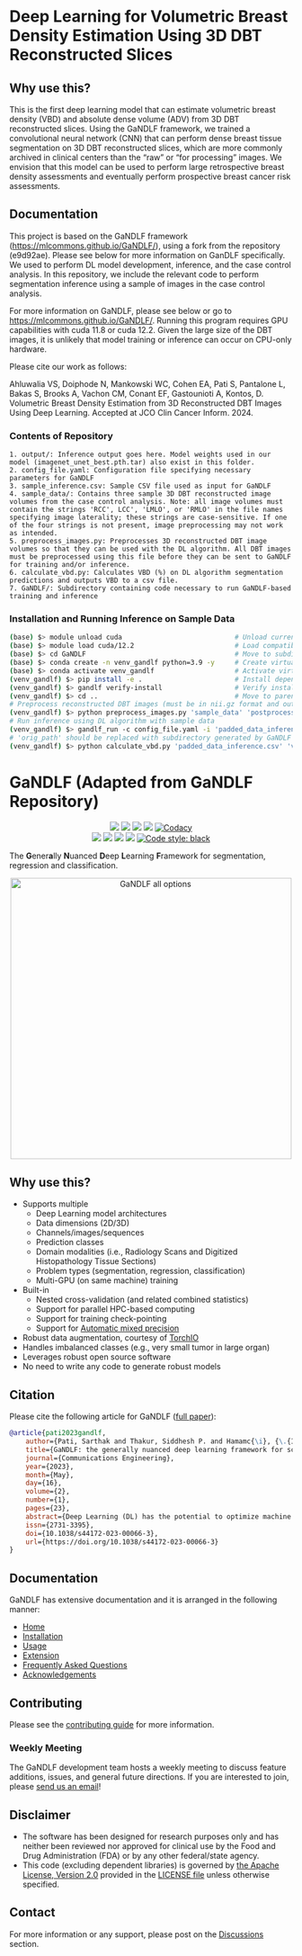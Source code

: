 # Deep Learning for Volumetric Breast Density Estimation Using 3D DBT Reconstructed Slices


## Why use this?

This is the first deep learning model that can estimate volumetric breast density (VBD) and absolute dense volume (ADV) from 3D DBT reconstructed slices. Using the GaNDLF framework, we trained a convolutional neural network (CNN) that can perform dense breast tissue segmentation on 3D DBT reconstructed slices, which are more commonly archived in clinical centers than the “raw” or “for processing” images. We envision that this model can be used to perform large retrospective breast density assessments and eventually perform prospective breast cancer risk assessments.


## Documentation

This project is based on the GaNDLF framework (https://mlcommons.github.io/GaNDLF/), using a fork from the repository (e9d92ae). Please see below for more information on GanDLF specifically.
We used to perform DL model development, inference, and the case control analysis. In this repository, we include the relevant code to perform segmentation inference using a sample of images in the case control analysis. 

For more information on GaNDLF, please see below or go to https://mlcommons.github.io/GaNDLF/.
Running this program requires GPU capabilities with cuda 11.8 or cuda 12.2. Given the large size of the DBT images, it is unlikely that model training or inference can occur on CPU-only hardware.

Please cite our work as follows:

Ahluwalia VS, Doiphode N, Mankowski WC, Cohen EA, Pati S, Pantalone L, Bakas S, Brooks A, Vachon CM, Conant EF, Gastounioti A, Kontos, D. Volumetric Breast Density Estimation from 3D Reconstructed DBT Images Using Deep Learning. Accepted at JCO Clin Cancer Inform. 2024.

### Contents of Repository
    1. output/: Inference output goes here. Model weights used in our model (imagenet_unet_best.pth.tar) also exist in this folder.
    2. config_file.yaml: Configuration file specifying necessary parameters for GaNDLF
    3. sample_inference.csv: Sample CSV file used as input for GaNDLF
    4. sample_data/: Contains three sample 3D DBT reconstructed image volumes from the case control analysis. Note: all image volumes must contain the strings 'RCC', LCC', 'LMLO', or 'RMLO' in the file names specifying image laterality; these strings are case-sensitive. If one of the four strings is not present, image preprocessing may not work as intended.
    5. preprocess_images.py: Preprocesses 3D reconstructed DBT image volumes so that they can be used with the DL algorithm. All DBT images must be preprocessed using this file before they can be sent to GaNDLF for training and/or inference.
    6. calculate_vbd.py: Calculates VBD (%) on DL algorithm segmentation predictions and outputs VBD to a csv file.
    7. GaNDLF/: Subdirectory containing code necessary to run GaNDLF-based training and inference

### Installation and Running Inference on Sample Data
```bash
(base) $> module unload cuda                            # Unload current cuda module
(base) $> module load cuda/12.2                         # Load compatible cuda module (can also be 11.8)
(base) $> cd GaNDLF                                     # Move to subdirectory
(base) $> conda create -n venv_gandlf python=3.9 -y     # Create virtual environment
(base) $> conda activate venv_gandlf                    # Activate virtual environment
(venv_gandlf) $> pip install -e .                       # Install dependencies
(venv_gandlf) $> gandlf verify-install                  # Verify installation success
(venv_gandlf) $> cd ..                                  # Move to parent directory
# Preprocess reconstructed DBT images (must be in nii.gz format and output csv file named 'padded_data_inference.csv')
(venv_gandlf) $> python preprocess_images.py 'sample_data' 'postprocessing_sample_data' 'inference'     
# Run inference using DL algorithm with sample data        
(venv_gandlf) $> gandlf_run -c config_file.yaml -i 'padded_data_inference.csv' -m output/ -t False -d cuda      
# 'orig_path' should be replaced with subdirectory generated by GaNDLF inference under the 'output/' folder specifying a timestamp; cannot run this command until previous command has finished executing. An example of 'orig_path' could be something like '/output/20241009_174458'.
(venv_gandlf) $> python calculate_vbd.py 'padded_data_inference.csv' 'vbd_output.csv' 'orig_path'               
```


# GaNDLF (Adapted from GaNDLF Repository)

<p align="center">
  <a href="https://github.com/mlcommons/GaNDLF/actions/workflows/python-test.yml" alt="Build Status"><img src="https://github.com/mlcommons/GaNDLF/actions/workflows/python-test.yml/badge.svg" /></a>
  <a href="https://github.com/mlcommons/GaNDLF/actions/workflows/codeql-analysis.yml" alt="Code Analysis"><img src="https://github.com/mlcommons/GaNDLF/workflows/CodeQL/badge.svg" /></a>
  <a href="https://hub.docker.com/repository/docker/cbica/gandlf" alt="Docker CI"><img src="https://github.com/mlcommons/GaNDLF/actions/workflows/docker-image.yml/badge.svg" /></a>
  <a href="https://codecov.io/gh/mlcommons/GaNDLF" alt="Code Coverage"><img src="https://codecov.io/gh/mlcommons/GaNDLF/branch/master/graph/badge.svg?token=4I54XEI3WE" /></a>
  <a href="https://app.codacy.com/gh/mlcommons/GaNDLF?utm_source=github.com&utm_medium=referral&utm_content=mlcommons/GaNDLF&utm_campaign=Badge_Grade_Settings"><img alt="Codacy" src="https://api.codacy.com/project/badge/Grade/b2cf27ddce1b4907abb47a82931dcbca"></a><br>
  <a href="https://pypi.org/project/GANDLF/" alt="Install"><img src="https://img.shields.io/pypi/v/gandlf?color=blue" /></a>
  <a href="https://anaconda.org/conda-forge/gandlf" alt="Install"><img src="https://img.shields.io/conda/vn/conda-forge/gandlf?color=green" /></a>
  <a href="https://github.com/mlcommons/GaNDLF/discussions" alt="Issues"><img src="https://img.shields.io/badge/Support-Discussion-blue?color=red" /></a>
  <a href="https://doi.org/10.1038/s44172-023-00066-3" alt="Citation"><img src="https://img.shields.io/badge/Cite-citation-lightblue" /></a>
  <a href="https://github.com/psf/black"><img alt="Code style: black" src="https://img.shields.io/badge/Code%20Style-black-000000.svg"></a>
</p>

The **G**ener**a**lly **N**uanced **D**eep **L**earning **F**ramework for segmentation, regression and classification.

<p align="center">
    <img width="500" src="./docs/images/all_options_3.png" alt="GaNDLF all options">
</p>

## Why use this?

- Supports multiple
  - Deep Learning model architectures
  - Data dimensions (2D/3D)
  - Channels/images/sequences 
  - Prediction classes
  - Domain modalities (i.e., Radiology Scans and Digitized Histopathology Tissue Sections)
  - Problem types (segmentation, regression, classification)
  - Multi-GPU (on same machine) training
- Built-in 
  - Nested cross-validation (and related combined statistics)
  - Support for parallel HPC-based computing
  - Support for training check-pointing
  - Support for [Automatic mixed precision](https://pytorch.org/blog/accelerating-training-on-nvidia-gpus-with-pytorch-automatic-mixed-precision/)
- Robust data augmentation, courtesy of [TorchIO](https://github.com/fepegar/torchio/)  
- Handles imbalanced classes (e.g., very small tumor in large organ)
- Leverages robust open source software
- No need to write any code to generate robust models

## Citation

Please cite the following article for GaNDLF ([full paper](https://www.nature.com/articles/s44172-023-00066-3)):

```bib
@article{pati2023gandlf,
    author={Pati, Sarthak and Thakur, Siddhesh P. and Hamamc{\i}, {\.{I}}brahim Ethem and Baid, Ujjwal and Baheti, Bhakti and Bhalerao, Megh and G{\"u}ley, Orhun and Mouchtaris, Sofia and Lang, David and Thermos, Spyridon and Gotkowski, Karol and Gonz{\'a}lez, Camila and Grenko, Caleb and Getka, Alexander and Edwards, Brandon and Sheller, Micah and Wu, Junwen and Karkada, Deepthi and Panchumarthy, Ravi and Ahluwalia, Vinayak and Zou, Chunrui and Bashyam, Vishnu and Li, Yuemeng and Haghighi, Babak and Chitalia, Rhea and Abousamra, Shahira and Kurc, Tahsin M. and Gastounioti, Aimilia and Er, Sezgin and Bergman, Mark and Saltz, Joel H. and Fan, Yong and Shah, Prashant and Mukhopadhyay, Anirban and Tsaftaris, Sotirios A. and Menze, Bjoern and Davatzikos, Christos and Kontos, Despina and Karargyris, Alexandros and Umeton, Renato and Mattson, Peter and Bakas, Spyridon},
    title={GaNDLF: the generally nuanced deep learning framework for scalable end-to-end clinical workflows},
    journal={Communications Engineering},
    year={2023},
    month={May},
    day={16},
    volume={2},
    number={1},
    pages={23},
    abstract={Deep Learning (DL) has the potential to optimize machine learning in both the scientific and clinical communities. However, greater expertise is required to develop DL algorithms, and the variability of implementations hinders their reproducibility, translation, and deployment. Here we present the community-driven Generally Nuanced Deep Learning Framework (GaNDLF), with the goal of lowering these barriers. GaNDLF makes the mechanism of DL development, training, and inference more stable, reproducible, interpretable, and scalable, without requiring an extensive technical background. GaNDLF aims to provide an end-to-end solution for all DL-related tasks in computational precision medicine. We demonstrate the ability of GaNDLF to analyze both radiology and histology images, with built-in support for k-fold cross-validation, data augmentation, multiple modalities and output classes. Our quantitative performance evaluation on numerous use cases, anatomies, and computational tasks supports GaNDLF as a robust application framework for deployment in clinical workflows.},
    issn={2731-3395},
    doi={10.1038/s44172-023-00066-3},
    url={https://doi.org/10.1038/s44172-023-00066-3}
}
```

## Documentation

GaNDLF has extensive documentation and it is arranged in the following manner:

- [Home](https://mlcommons.github.io/GaNDLF/)
- [Installation](https://mlcommons.github.io/GaNDLF/setup)
- [Usage](https://mlcommons.github.io/GaNDLF/usage)
- [Extension](https://mlcommons.github.io/GaNDLF/extending)
- [Frequently Asked Questions](https://mlcommons.github.io/GaNDLF/faq)
- [Acknowledgements](https://mlcommons.github.io/GaNDLF/acknowledgements)

## Contributing

Please see the [contributing guide](./CONTRIBUTING.md) for more information.

### Weekly Meeting

The GaNDLF development team hosts a weekly meeting to discuss feature additions, issues, and general future directions. If you are interested to join, please <a href="mailto:gandlf@mlcommons.org?subject=Meeting Request">send us an email</a>!

## Disclaimer
- The software has been designed for research purposes only and has neither been reviewed nor approved for clinical use by the Food and Drug Administration (FDA) or by any other federal/state agency.
- This code (excluding dependent libraries) is governed by [the Apache License, Version 2.0](https://www.apache.org/licenses/LICENSE-2.0.txt) provided in the [LICENSE file](./LICENSE) unless otherwise specified.

## Contact
For more information or any support, please post on the [Discussions](https://github.com/mlcommons/GaNDLF/discussions) section.
